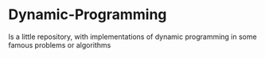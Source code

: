 # Dynamic-Programming
Is a little repository, with implementations of dynamic programming in some famous problems or algorithms
